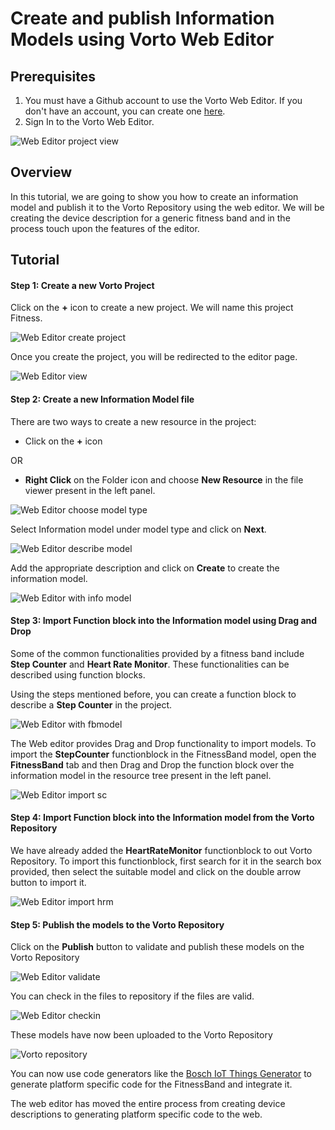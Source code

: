 # Create and publish Information Models using Vorto Web Editor

## Prerequisites
1. You must have a Github account to use the Vorto Web Editor. If you don't have an account, you can create one [here](https://github.com/join).
2. Sign In to the Vorto Web Editor.

![Web Editor project view](images/create_and_publish_with_web_editor/projects_view.png)

## Overview

In this tutorial, we are going to show you how to create an information model and publish it to the Vorto Repository using the web editor. We will be creating the device description for a generic fitness band and in the process touch upon the features of the editor.

## Tutorial

#### Step 1: Create a new Vorto Project
Click on the **+** icon to create a new project. We will name this project Fitness.

![Web Editor create project](images/create_and_publish_with_web_editor/create_project.png)

Once you create the project, you will be redirected to the editor page.

![Web Editor view](images/create_and_publish_with_web_editor/editor_view.png)

#### Step 2: Create a new Information Model file
There are two ways to create a new resource in the project:
- Click on the **+** icon

OR

- **Right Click** on the Folder icon and choose **New Resource** in the file viewer present in the left panel.

![Web Editor choose model type](images/create_and_publish_with_web_editor/choose_model_type.png)

Select Information model under model type and click on **Next**.

![Web Editor describe model](images/create_and_publish_with_web_editor/describe_model.png)

Add the appropriate description and click on **Create** to create the information model.

![Web Editor with info model](images/create_and_publish_with_web_editor/editor_info_model.png)

#### Step 3: Import Function block into the Information model using Drag and Drop

Some of the common functionalities provided by a fitness band include **Step Counter** and **Heart Rate Monitor**. These functionalities can be described using function blocks.

Using the steps mentioned before, you can create a function block to describe a **Step Counter** in the project.

![Web Editor with fbmodel](images/create_and_publish_with_web_editor/editor_fb_model.png)

The Web editor provides Drag and Drop functionality to import models. To import the **StepCounter** functionblock in the FitnessBand model, open the **FitnessBand** tab and then Drag and Drop the function block over the information model in the resource tree present in the left panel.

![Web Editor import sc](images/create_and_publish_with_web_editor/import_sc.png)

#### Step 4: Import Function block into the Information model from the Vorto Repository

We have already added the **HeartRateMonitor** functionblock to out Vorto Repository. To import this functionblock, first search for it in the search box provided, then select the suitable model and click on the double arrow button to import it.

![Web Editor import hrm](images/create_and_publish_with_web_editor/import_hr.png)

#### Step 5: Publish the models to the Vorto Repository

Click on the **Publish** button to validate and publish these models on the Vorto Repository

![Web Editor validate](images/create_and_publish_with_web_editor/checkin.png)

You can check in the files to repository if the files are valid.

![Web Editor checkin](images/create_and_publish_with_web_editor/complete.png)

These models have now been uploaded to the Vorto Repository

![Vorto repository](images/create_and_publish_with_web_editor/repo.png)

You can now use code generators like the [Bosch IoT Things Generator](https://github.com/eclipse/vorto/blob/master/server/generators/org.eclipse.vorto.codegen.service.bosch.things/Readme.md) to generate platform specific code for the FitnessBand and integrate it.

The web editor has moved the entire process from creating device descriptions to generating platform specific code to the web.
